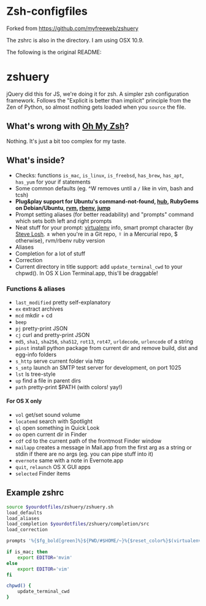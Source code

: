 
# Zsh-configfiles

Forked from https://github.com/myfreeweb/zshuery

The zshrc is also in the directory. I am using OSX 10.9.



The following is the original README:

# zshuery
jQuery did this for JS, we're doing it for zsh.
A simpler zsh configuration framework.
Follows the "Explicit is better than implicit" principle from the Zen of Python, so almost nothing gets loaded when you `source` the file.

## What's wrong with [Oh My Zsh](https://github.com/robbyrussell/oh-my-zsh)?
Nothing.
It's just a bit too complex for my taste.

## What's inside?

- Checks: functions `is_mac`, `is_linux`, `is_freebsd`, `has_brew`, `has_apt`, `has_yum` for your if statements
- Some common defaults (eg. ^W removes until a `/` like in vim, bash and tcsh)
- **Plug&play support for Ubuntu's command-not-found, [hub](http://chriswanstrath.com/hub/), RubyGems on Debian/Ubuntu, [rvm](http://rvm.beginrescueend.com), [rbenv](https://github.com/sstephenson/rbenv), [jump](https://github.com/afriggeri/jump)**
- Prompt setting aliases (for better readability) and "prompts" command which sets both left and right prompts
- Neat stuff for your prompt: [virtualenv](http://www.virtualenv.org/) info, smart prompt character (by [Steve Losh](http://stevelosh.com). ± when you're in a Git repo, ☿ in a Mercurial repo, $ otherwise), rvm/rbenv ruby version
- Aliases
- Completion for a lot of stuff
- Correction
- Current directory in title support: add `update_terminal_cwd` to your chpwd(). In OS X Lion Terminal.app, this'll be draggable!

### Functions & aliases

- `last_modified` pretty self-explanatory
- `ex` extract archives
- `mcd` mkdir + cd
- `beep`
- `pj` pretty-print JSON
- `cj` curl and pretty-print JSON
- `md5`, `sha1`, `sha256`, `sha512`, `rot13`, `rot47`, `urldecode`, `urlencode` of a string
- `pinst` install python package from current dir and remove build, dist and egg-info folders
- `s_http` serve current folder via http
- `s_smtp` launch an SMTP test server for development, on port 1025
- `lst` ls tree-style
- `up` find a file in parent dirs
- `path` pretty-print $PATH (with colors! yay!)

#### For OS X only

- `vol` get/set sound volume
- `locatemd` search with Spotlight
- `ql` open something in Quick Look
- `oo` open current dir in Finder
- `cdf` cd to the current path of the frontmost Finder window
- `mailapp` creates a message in Mail.app from the first arg as a string or stdin if there are no args (eg. you can pipe stuff into it)
- `evernote` same with a note in Evernote.app
- `quit`, `relaunch` OS X GUI apps
- `selected` Finder items

## Example zshrc
```sh
source $yourdotfiles/zshuery/zshuery.sh
load_defaults
load_aliases
load_completion $yourdotfiles/zshuery/completion/src
load_correction

prompts '%{$fg_bold[green]%}${PWD/#$HOME/~}%{$reset_color%}$(virtualenv_info) %{$fg[yellow]%}$(prompt_char)%{$reset_color%} ' '%{$fg[red]%}$(ruby_version)%{$reset_color%}'

if is_mac; then
    export EDITOR='mvim'
else
    export EDITOR='vim'
fi

chpwd() {
    update_terminal_cwd
}
```

